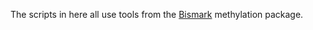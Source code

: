 The scripts in here all use tools from the [Bismark](https://www.bioinformatics.babraham.ac.uk/projects/bismark/) methylation package. 
